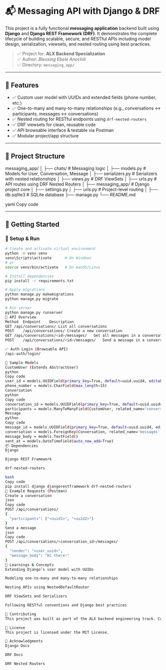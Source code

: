 # 📬 Messaging API with Django & DRF

This project is a fully functional **messaging application** backend built using **Django** and **Django REST Framework (DRF)**. It demonstrates the complete lifecycle of building scalable, secure, and RESTful APIs including model design, serialization, viewsets, and nested routing using best practices.

> ✅ Project for: **ALX Backend Specialization**  
> ✅ Author: *Blessing Ebele Anochili*  
> ✅ Directory: `messaging_app/`

---

## 📌 Features

- ✅ Custom user model with UUIDs and extended fields (phone number, etc.)
- ✅ One-to-many and many-to-many relationships (e.g., conversations ↔ participants, messages ↔ conversations)
- ✅ Nested routing for RESTful endpoints using `drf-nested-routers`
- ✅ DRF viewsets for clean, reusable code
- ✅ API browsable interface & testable via Postman
- ✅ Modular project/app structure

---

## 🧱 Project Structure

messaging_app/
│
├── chats/ # Messaging logic
│ ├── models.py # Models for User, Conversation, Message
│ ├── serializers.py # Serializers with nested relationships
│ ├── views.py # DRF ViewSets
│ ├── urls.py # API routes using DRF Nested Routers
│
├── messaging_app/ # Django project core
│ ├── settings.py
│ ├── urls.py # Project-level routing
│
├── db.sqlite3 # SQLite database
├── manage.py
└── README.md

yaml
Copy code

---

## 🚀 Getting Started

### 🔧 Setup & Run

```bash
# Create and activate virtual environment
python -m venv venv
venv\Scripts\activate      # On Windows
# or
source venv/bin/activate   # On macOS/Linux

# Install dependencies
pip install -r requirements.txt

# Apply migrations
python manage.py makemigrations
python manage.py migrate

# Run server
python manage.py runserver
🧩 API Overview
Method	Endpoint	Description
GET	/api/conversations/	List all conversations
POST	/api/conversations/	Create a new conversation
GET	/api/conversations/<id>/messages/	Get all messages in a conversation
POST	/api/conversations/<id>/messages/	Send a message in a conversation

✅ Auth Login (Browsable API)
/api-auth/login/

🧪 Sample Models
CustomUser (Extends AbstractUser)
python
Copy code
user_id = models.UUIDField(primary_key=True, default=uuid.uuid4, editable=False)
phone_number = models.CharField(max_length=15)
Conversation
python
Copy code
conversation_id = models.UUIDField(primary_key=True, default=uuid.uuid4, editable=False)
participants = models.ManyToManyField(CustomUser, related_name="conversations")
Message
python
Copy code
message_id = models.UUIDField(primary_key=True, default=uuid.uuid4, editable=False)
conversation = models.ForeignKey(Conversation, related_name='messages', ...)
message_body = models.TextField()
sent_at = models.DateTimeField(auto_now_add=True)
📦 Dependencies
Django

Django REST Framework

drf-nested-routers

bash
Copy code
pip install django djangorestframework drf-nested-routers
📁 Example Requests (Postman)
Create a conversation
json
Copy code
POST /api/conversations/
{
  "participants": ["<uuid1>", "<uuid2>"]
}
Send a message
json
Copy code
POST /api/conversations/<conversation_id>/messages/
{
  "sender": "<user_uuid>",
  "message_body": "Hi there!"
}
🧠 Learnings & Concepts
Extending Django’s user model with UUIDs

Modeling one-to-many and many-to-many relationships

Nesting APIs using NestedDefaultRouter

DRF ViewSets and Serializers

Following RESTful conventions and Django best practices

🤝 Contributing
This project was built as part of the ALX backend engineering track. Contributions, suggestions, and feedback are welcome!

📜 License
This project is licensed under the MIT License.

🙌 Acknowledgments
Django Docs

DRF Docs

DRF Nested Routers
